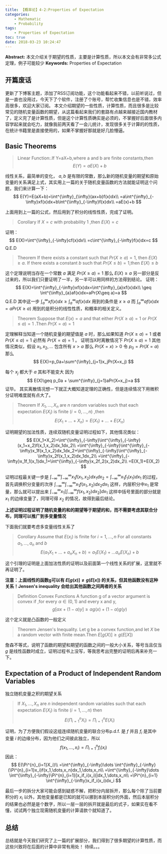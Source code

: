 ```yaml
---
title: 【概率论】4-2:Properties of Expectation
categories:
    - Mathematic
    - Probability
tags:
    - Properties of Expectation
toc: true
date: 2018-03-23 10:24:47
---
```


**Abstract:** 本文介绍关于期望的性质，主要是计算性质，所以本文会有非常多公式定理，例子可能较少
**Keywords:** Properties of Expectation

<!--more-->
## 开篇废话
更新了下博客主题，添加了RSS订阅功能，这个功能看起来不错，以前听说过，但是一直也没用过，今天下了个软件，注册了个账号，帮忙收集信息也是不错，效率高很多，欢迎大家订阅。
本文介绍期望的一些性质，计算性质，而且很多是比较常见的随机变量函数的期望，从这篇看起来我们的套路有点越来越接近国内教材了，定义完了是计算性质，但是这个计算性质确实是必须的，不掌握好后面很多内容学起来就会吃力，就像我前两天看了一会儿统计，发现很多关于计算的的性质，在统计书籍里是直接使用的，如果不掌握好那就是好几脸懵逼。
## Basic Theorems
>Linear Function:.If Y=aX+b,where a and b are finite constants,then
$$
E(Y)=aE(X)+b
$$

线性关系，最简单的变化， $a,b$ 是有限的常数，那么新的随机变量的期望和原始变量的关系满足上式，其实用上一篇的关于随机变量函数的方法就能证明这个问题，我们来计算一下：
$$
E(Y)=E(aX+b)=\int^{\infty}_{\infty}(ax+b)f(x)dx\\
=a\int^{\infty}_{-\infty}xf(x)dx+b\int^{\infty}_{-\infty}f(x)dx\\
=aE(x)+b
$$

上面用到上一篇的公式，然后用到了积分的线性性质，完成了证明。

>Corollary If $X=c$ with probability 1 ,then $E(X)=c$

证明：
$$
E(X)=\int^{\infty}_{-\infty}cf(x)dx\\
=c\int^{\infty}_{-\infty}f(x)dx=c
$$
Q.E.D

>Theorem If there exists a constant such that $Pr(X\geq a)=1$, then $E(X)\geq a$. If there exists a constant $b$ such that $Pr(X\leq b)=1$,then $E(X)\leq b$

这个定理说明当存在一个常数 $a$ 满足 $Pr(X\geq a)=1$ 那么 $E(X)\geq a$ 另一部分是反过来的，所以我们只要证明了一半，另一半可以用同样的方法得到结论。
证明：
$$
E(X)=\int^{\infty}_{-\infty}xf(x)dx=\int^{\infty}_{a}xf(x)dx\\
\geq \int^{\infty}_{a}af(x)dx=aPr(X\geq a)=a
$$
Q.E.D
其中这一步 $\int^{\infty}_{a}xf(x)dx\geq \int^{\infty}_{a}af(x)dx$ 用到的条件是 $x\geq a$ 而 $\int^{\infty}_{a}af(x)dx=aPr(X\geq a)$ 用到的是积分的线性性质，和概率的相关定义。

> Theorem Suppose that  $E(x)=a$ and that either $Pr(X\geq a)=1$ or $Pr(X\leq a)=1$ .Then $Pr(X=a)=1$

定理解释当知道一个随机变量的期望值是 $a$ 时，那么如果知道 $Pr(X\geq a)=1$ 或者 $Pr(X\leq a)=1$ 必然有 $Pr(X=a)=1$ 。
证明当X时离散情况下 $Pr(X\geq a)=1$ 其他情况类似，假设 $x_1,x_2,\dots$ 包含所有 $x>a$ 那么 $Pr(X=x)>0$ 令 $p_0=Pr(X=a)$ 那么
$$
E(X)=p_0a+\sum^{\infty}_{j=1}x_jPr(X=x_j)
$$

每个 $x_j$ 都大于 $a$ 其和不能变大 因为
$$
E(X)\geq p_0a + \sum^{\infty}_{j=1}aPr(X=x_j)=a
$$
证毕。
其实离散情况想一下就正大概知道定理的正确性，但是连续情况下用微积分证明难度就有点大了。

>Theorem If $X_1,\dots,X_n$ are $n$ random variables such that each expectation $E(X_i)$ is finite $(i=0,\dots,n)$ ,then
$$
E(X_1+\dots+X_n)=E(X_1)+\dots+E(X_n)
$$

证明期望的加法性质，连续双随机变量证明过程如下，其他情况类似：
$$
E(X_1+X_2)=\int^{\infty}_{-\infty}\int^{\infty}_{-\infty}(x_1+x_2)f(x_1,x_2)dx_1dx_2\\
=\int^{\infty}_{-\infty}\int^{\infty}_{-\infty}x_1f(x_1,x_2)dx_1dx_2+\int^{\infty}_{-\infty}\int^{\infty}_{-\infty}x_2f(x_1,x_2)dx_1dx_2\\
=\int^{\infty}_{-\infty}x_1f_1(x_1)dx_1+\int^{\infty}_{-\infty}x_2f_2(x_2)dx_2\\
=E(X_1)+E(X_2)
$$

证明过程最关键一步是 $\int^{\infty}_{-\infty}\int^{\infty}_{-\infty}x_1f(x_1,x_2)dx_1dx_2=\int^{\infty}_{-\infty}x_1f_1(x_1)dx_1$ 的过程，首先调换积分变量的次序 $\int^{\infty}_{-\infty}\int^{\infty}_{-\infty}x_1f(x_1,x_2)dx_2dx_1$ 这样，内层积分中$x_1$ 是常量，那么就可以提出来 $\int^{\infty}_{-\infty}x_1[\int^{\infty}_{-\infty}f(x_1,x_2)dx_2]dx_1$ 这样中括号里面的部分就是 $x_1$ 的边缘变量了，同理可得 $x_2$ 的情况，故得到最后结论。


**上述证明过程证明了随机变量的和的期望等于期望的和，而不需要考虑其联合分布，同理可以推广到多变量情况**

下面我们就要考虑多变量线性关系了

>Corollary Assume that $E(x_i)$ is finite for $i=1,\dots,n$ For all constants $a_1,\dots,a_n$ and $b$
$$
E(a_1X_1+\dots + a_nX_n+b)=a_1E(X_1)+\dots a_nE(X_n)+b
$$

这个引理的证明是上面加法性质的证明以及前面第一个线性关系的扩展，这里就不再证明了。

**注意：上面线性的函数g可以有 $E[g(x)]\neq g(E[x])$ 的关系，但其他函数没有这种关系！Jensen's inequality 会给出其他函数之间两者的关系**

>Definition Convex Functions A function g of a vector argument is convex if ,for every $\alpha\in (0,1)$ and every x and y,
$$
g[\alpha x+(1-\alpha)y] \geq \alpha g(x)+(1-\alpha)g(y)
$$

这个定义就是凸函数的一般定义

> Theorem Jensen's Inequality. Let g be a convex function,and let $X$ be a random vector with finite mean.Then $E[g(X)]\geq g(E[X])$

詹森不等式，说明了函数的期望和期望的函数之间的一般大小关系，等号当且仅当$g$ 是线性函数时成立，证明过程书上没写，等我思考出完整的证明后再来补充一下。


## Expectation of a Product of Independent Random Variables
独立随机变量之积的期望关系

>If $X_1,\dots,X_n$ are $n$ independent random variables such that each expectation $E(X_i)$ is finite $(i=1,\dots,n)$ then
$$
E(\Pi^{n}_{i=1}X_i)=\Pi^{n}_{i=1}E(X_i)
$$

证明，为了方便我们假设这组连续随机变量的联合分布p.d.f. 是 $f$  并且 $f_i$ 是其中 变量 $i$ 的边缘分布，因为他们之间彼此独立，所以
$$
f(x_1,\dots,x_i)=\Pi^{n}_{i=1}f_i(x_i)
$$
因此：
$$
E(\Pi^{n}_{i=1}X_i)\\
=\int^{\infty}_{-\infty}\dots \int^{\infty}_{-\infty}(\Pi^{n}_{i=1}x_i)f(x_1,\dots,x_n)dx_1,\dots,x_n\\
=\int^{\infty}_{-\infty}\dots \int^{\infty}_{-\infty}\Pi^{n}_{i=1}[x_if_i(x_i)]dx_1,\dots,x_n\\
=\Pi^{n}_{i=1} \int^{\infty}_{-\infty}x_if_i(x_i)dx_i
$$

最后一步的拆分大家可能会感到疑惑不解，把积分内层拆开，那么每个除了当前要积分的 $x_i$ 以外，其他变量都是已知的就可以挪到本层积分的外面，然后本层积分的结果也必然是是个数字，所以一层一层的拆开就是最后的式子，如果实在看不懂，试试两个独立现需随机变量的计算请款个就知道了。

## 总结
总结就是今天我们研究了上一篇的扩展部分，我们得到了很多期望的计算性质，而这些兴致将在后面的计算中非常有用处！
待续。。。
